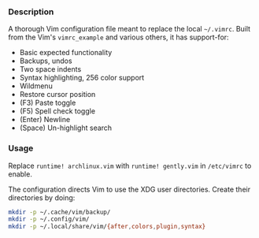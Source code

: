 ### Description

A thorough Vim configuration file meant to replace the local `~/.vimrc`.  Built from the Vim's `vimrc_example` and various others, it has support-for:

* Basic expected functionality
* Backups, undos
* Two space indents
* Syntax highlighting, 256 color support
* Wildmenu
* Restore cursor position
* (F3) Paste toggle 
* (F5) Spell check toggle
* (Enter) Newline 
* (Space) Un-highlight search

### Usage

Replace `runtime! archlinux.vim` with `runtime! gently.vim` in `/etc/vimrc` to enable.

The configuration directs Vim to use the XDG user directories.  Create their directories by doing:

```bash
mkdir -p ~/.cache/vim/backup/
mkdir -p ~/.config/vim/
mkdir -p ~/.local/share/vim/{after,colors,plugin,syntax}
```

